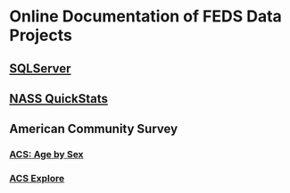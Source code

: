 # Online Documentation of FEDS Data Projects


## [SQLServer](SQLServer)


## [NASS QuickStats](NASS)

## American Community Survey
### [ACS: Age by Sex](ACS/AgeSex.md)
### [ACS Explore](ACS/ACSExplore.md)
